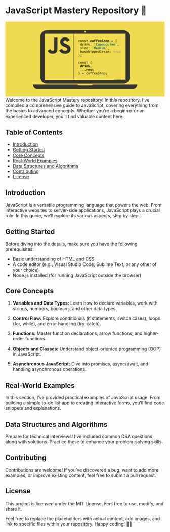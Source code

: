 # JavaScript Mastery Repository 🚀

![LOGO](jslogo.png)
Welcome to the JavaScript Mastery repository! In this repository, I’ve compiled a comprehensive guide to JavaScript, covering everything from the basics to advanced concepts. Whether you’re a beginner or an experienced developer, you’ll find valuable content here.

## Table of Contents

- [Introduction](#introduction)
- [Getting Started](#getting-started)
- [Core Concepts](#core-concepts)
- [Real-World Examples](#real-world-examples)
- [Data Structures and Algorithms](#data-structures-and-algorithms)
- [Contributing](#contributing)
- [License](#license)

## Introduction

JavaScript is a versatile programming language that powers the web. From interactive websites to server-side applications, JavaScript plays a crucial role. In this guide, we’ll explore its various aspects, step by step.

## Getting Started

Before diving into the details, make sure you have the following prerequisites:

- Basic understanding of HTML and CSS
- A code editor (e.g., Visual Studio Code, Sublime Text, or any other of your choice)
- Node.js installed (for running JavaScript outside the browser)

## Core Concepts

1. **Variables and Data Types:** Learn how to declare variables, work with strings, numbers, booleans, and other data types.

2. **Control Flow:** Explore conditionals (if statements, switch cases), loops (for, while), and error handling (try-catch).

3. **Functions:** Master function declarations, arrow functions, and higher-order functions.

4. **Objects and Classes:** Understand object-oriented programming (OOP) in JavaScript.

5. **Asynchronous JavaScript:** Dive into promises, async/await, and handling asynchronous operations.

## Real-World Examples

In this section, I’ve provided practical examples of JavaScript usage. From building a simple to-do list app to creating interactive forms, you’ll find code snippets and explanations.

## Data Structures and Algorithms

Prepare for technical interviews! I’ve included common DSA questions along with solutions. Practice these to enhance your problem-solving skills.

## Contributing

Contributions are welcome! If you’ve discovered a bug, want to add more examples, or improve existing content, feel free to submit a pull request.

## License

This project is licensed under the MIT License. Feel free to use, modify, and share it.

Feel free to replace the placeholders with actual content, add images, and link to specific files within your repository. Happy coding! 🌟🔥
